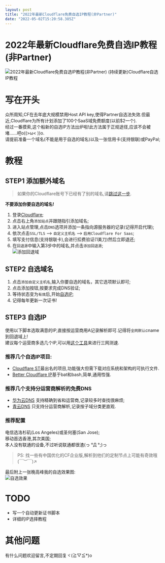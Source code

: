 ```yaml
---
layout: post
title: "2022年最新Cloudflare免费自选IP教程(非Partner)"
date: "2022-05-02T15:20:58.385Z"
---
```

2022年最新Cloudflare免费自选IP教程(非Partner)
===================================

![2022年最新Cloudflare免费自选IP教程(非Partner)](https://img2022.cnblogs.com/blog/2540082/202205/2540082-20220502200204875-74881220.png) (持续更新)Cloudflare自选IP教程

写在开头
====

众所周知,CF在去年底大规模禁用Host API key,使得Partner自选法失效.但最近,Cloudflare为所有计划添加了100个SaaS域免费额度(以前$2一个).  
经过一番摸索,这个船新的自选IP方法出炉啦!此方法属于正规途径,应该不会被堵……吧o((>ω< ))o.  
请提前准备一个域名(不能是用于自选的域名)以及一张信用卡(支持银联)或PayPal;

教程
==

STEP1 添加额外域名
------------

> 如果你的Cloudflare账号下已经有了别的域名,请[跳过这一步](#STEP2-%E8%87%AA%E9%80%89%E5%9F%9F%E5%90%8D).

**不要添加你要自选的域名!**

1.  登录[Cloudflare](https://dash.cloudflare.com/);
2.  点击右上角`添加站点`并跟随指引添加域名;
3.  进入站点管理,点击`DNS`选项并添加一条指向源服务器的记录(记得开启代理);
4.  依次点击`SSL/TLS` ——> `自定义主机名` ——> `启用Cloudflare For Saas`;
5.  填写支付信息(支持银联卡),会进行扣费验证(1美刀)然后立即退还;
6.  在`回退源`中输入第3步中的域名,并点击`添加回退源`;  
    ![添加回退域](https://cdn.dreamofice.cn/blog/post/tech/2022/cfcustomip/1.jpg)

STEP2 自选域名
----------

1.  点击`添加自定义主机名`,输入你要自选的域名，其它选项默认即可;
2.  点击添加按钮,按要求完成DNS验证;
3.  等待状态变为`有效`后,开始[自选IP](#STEP-%E8%87%AA%E9%80%89ip);
4.  记得每年更新一次证书!

STEP3 自选IP
----------

使用以下脚本选取满意的IP,直接按运营商用A记录解析即可.记得将`全网默认`cname到回退域上!  
建议每个运营商多选几个IP,可以用[这个工具](https://www.itdog.cn/ping/)来进行三网测速.

### 推荐几个自选IP项目:

*   [Cloudflare ST](https://github.com/XIU2/CloudflareSpeedTest)最出名的项目,功能强大但需下载对应系统和架构的可执行文件.
*   [Better Cloudflare IP](https://github.com/badafans/better-cloudflare-ip)基于bat和bash,简单,通用性强.

### 推荐几个支持分运营商解析的免费DNS

*   [华为云DNS](https://console.huaweicloud.com/dns/) 支持精确到省和运营商,记录较多时查找很麻烦;
*   [青云DNS](https://console.qingcloud.com/dns) 只支持分运营商解析,记录按子域分类更直观.

### 推荐配置

电信选洛杉矶(Los Angeles)或圣何塞(San Jose);  
移动首选香港,其次美国;  
本人没有联通的设备,不过听说联通都很渣(っ °Д °;)っ

> PS: 找一些有中国优化的CF企业版,解析到他们的定制节点上可能有奇效哦(￣︶￣)↗　

最后附上一张晚高峰我的自选效果图:  
![自选效果](https://cdn.dreamofice.cn/blog/post/tech/2022/cfcustomip/2.jpg)

TODO
====

*    写一个自动更新证书脚本
*    详细的IP选择教程

其他问题
====

有什么问题欢迎留言,不定期回复ヾ(≧▽≦\*)o